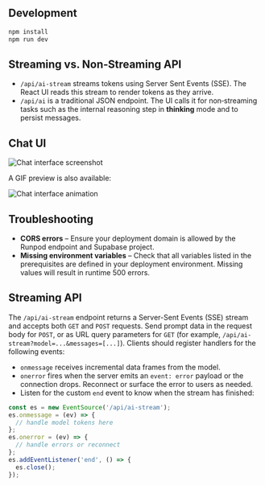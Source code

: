 ## Development

```bash
npm install
npm run dev
```

## Streaming vs. Non‑Streaming API

- `/api/ai-stream` streams tokens using Server Sent Events (SSE). The React UI reads this stream to render tokens as they arrive.
- `/api/ai` is a traditional JSON endpoint. The UI calls it for non‑streaming tasks such as the internal reasoning step in **thinking** mode and to persist messages.

## Chat UI

![Chat interface screenshot](public/images/chat-interface.png)

A GIF preview is also available:

![Chat interface animation](public/images/chat-interface.gif)

## Troubleshooting

- **CORS errors** – Ensure your deployment domain is allowed by the Runpod endpoint and Supabase project.
- **Missing environment variables** – Check that all variables listed in the prerequisites are defined in your deployment environment. Missing values will result in runtime 500 errors.

## Streaming API

The `/api/ai-stream` endpoint returns a Server-Sent Events (SSE) stream and accepts both `GET` and `POST` requests. Send prompt data in the request body for `POST`, or as URL query parameters for `GET` (for example, `/api/ai-stream?model=...&messages=[...]`).
Clients should register handlers for the following events:

- `onmessage` receives incremental data frames from the model.
- `onerror` fires when the server emits an `event: error` payload or the
  connection drops. Reconnect or surface the error to users as needed.
- Listen for the custom `end` event to know when the stream has finished:

```ts
const es = new EventSource('/api/ai-stream');
es.onmessage = (ev) => {
  // handle model tokens here
};
es.onerror = (ev) => {
  // handle errors or reconnect
};
es.addEventListener('end', () => {
  es.close();
});
```